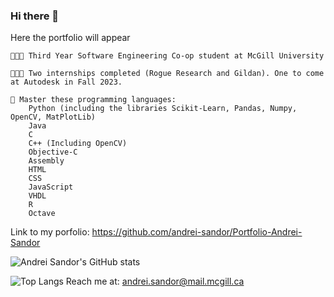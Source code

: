 ### Hi there 👋

<!--
**andrei-sandor/andrei-sandor** is a ✨ _special_ ✨ repository because its `README.md` (this file) appears on your GitHub profile.

Here are some ideas to get you started:

- 🔭 I’m currently working on ...
- 🌱 I’m currently learning ...
- 👯 I’m looking to collaborate on ...
- 🤔 I’m looking for help with ...
- 💬 Ask me about ...
- 📫 How to reach me: ...
- 😄 Pronouns: ...
- ⚡ Fun fact: ...
-->
Here the portfolio will appear




    🧑🏻‍🎓 Third Year Software Engineering Co-op student at McGill University

    👨🏻‍💻 Two internships completed (Rogue Research and Gildan). One to come at Autodesk in Fall 2023.

    💪 Master these programming languages:
        Python (including the libraries Scikit-Learn, Pandas, Numpy, OpenCV, MatPlotLib)
        Java
        C
        C++ (Including OpenCV)
        Objective-C
        Assembly
        HTML
        CSS
        JavaScript
        VHDL
        R
        Octave


Link to my porfolio: https://github.com/andrei-sandor/Portfolio-Andrei-Sandor
    

 ![Andrei Sandor's GitHub stats](https://github-readme-stats.vercel.app/api?username=andrei-sandor)

![Top Langs](https://github-readme-stats.vercel.app/api/top-langs/?username=andrei-sandor)
    Reach me at: andrei.sandor@mail.mcgill.ca


